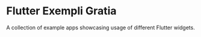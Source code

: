 # Flutter Exempli Gratia

A collection of example apps showcasing usage of different Flutter widgets.
